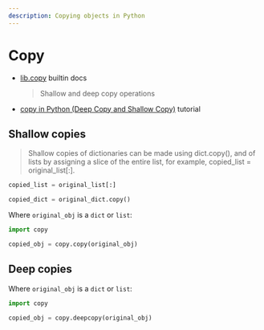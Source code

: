 ```yaml
---
description: Copying objects in Python
---
```

# Copy


- [lib.copy](https://docs.python.org/3/library/copy.html) builtin docs
	> Shallow and deep copy operations
- [copy in Python (Deep Copy and Shallow Copy)](https://www.geeksforgeeks.org/copy-python-deep-copy-shallow-copy/) tutorial


## Shallow copies

> Shallow copies of dictionaries can be made using dict.copy(), and of lists by assigning a slice of the entire list, for example, copied_list = original_list[:].

```python
copied_list = original_list[:]

copied_dict = original_dict.copy()
```

Where `original_obj` is a `dict` or `list`:

```python
import copy

copied_obj = copy.copy(original_obj)
```


## Deep copies

Where `original_obj` is a `dict` or `list`:

```python
import copy

copied_obj = copy.deepcopy(original_obj)
```
